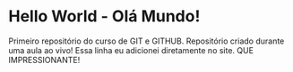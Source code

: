 # Hello World - Olá Mundo!
 Primeiro repositório do curso de GIT e GITHUB.
 Repositório criado durante uma aula ao vivo!
 Essa linha eu adicionei diretamente no site. QUE IMPRESSIONANTE!
